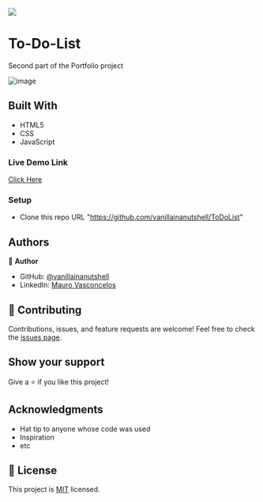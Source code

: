 
![](https://img.shields.io/badge/Microverse-blueviolet)

# To-Do-List

Second part of the Portfolio project

![image](https://user-images.githubusercontent.com/88060989/150564501-c0e123d5-3d52-4bbe-a918-f3a77c6f13c4.png)

## Built With

- HTML5
- CSS
- JavaScript

### Live Demo Link
[Click Here](https://vanillainanutshell.github.io/ToDoList/dist/)

### Setup

- Clone this repo URL "https://github.com/vanillainanutshell/ToDoList"

## Authors

👤 **Author**

- GitHub: [@vanillainanutshell](https://github.com/vanillainanutshell)
- LinkedIn: [Mauro Vasconcelos](https://www.linkedin.com/in/mauro-vasconcelos-a3671a223/)

## 🤝 Contributing

Contributions, issues, and feature requests are welcome!
Feel free to check the [issues page](../../issues/).

## Show your support

Give a ⭐️ if you like this project!

## Acknowledgments

- Hat tip to anyone whose code was used
- Inspiration
- etc

## 📝 License

This project is [MIT](./MIT.md) licensed.
